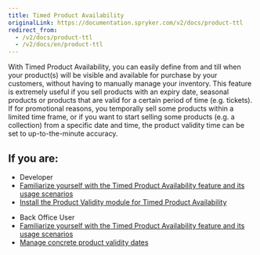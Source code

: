 ```yaml
---
title: Timed Product Availability
originalLink: https://documentation.spryker.com/v2/docs/product-ttl
redirect_from:
  - /v2/docs/product-ttl
  - /v2/docs/en/product-ttl
---
```


With Timed Product Availability, you can easily define from and till when your product(s) will be visible and available for purchase by your customers, without having to manually manage your inventory. This feature is extremely useful if you sell products with an expiry date, seasonal products or products that are valid for a certain period of time (e.g. tickets). If for promotional reasons, you temporally sell some products within a limited time frame, or if you want to start selling some products (e.g. a collection) from a specific date and time, the product validity time can be set to up-to-the-minute accuracy.

## If you are:

<div class="mr-container">
    <div class="mr-list-container">
        <!-- col1 -->
        <div class="mr-col">
            <ul class="mr-list mr-list-green">
                <li class="mr-title">Developer</li>
                <li><a href="https://documentation.spryker.com/v2/docs/product-ttl" class="mr-link">Familiarize yourself with the Timed Product Availability feature and its usage scenarios</a></li>
                <li><a href="https://documentation.spryker.com/v2/docs/mg-product-validity" class="mr-link">Install the Product Validity module for Timed Product Availability</a></li>
            </ul>
        </div>
        <!-- col2 -->
        <div class="mr-col">
            <ul class="mr-list mr-list-blue">
                <li class="mr-title"> Back Office User</li>
                <li><a href="https://documentation.spryker.com/v2/docs/product-ttl" class="mr-link">Familiarize yourself with the Timed Product Availability feature and its usage scenarios</a></li>
                <li><a href="https://documentation.spryker.com/v2/docs/creating-a-product-variant" class="mr-link">Manage concrete product validity dates</a></li>
            </ul>
        </div>
    </div>
</div>
